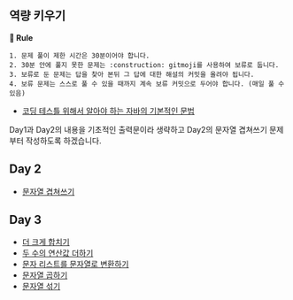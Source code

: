 ## 역량 키우기

**📝 Rule**
```
1. 문제 풀이 제한 시간은 30분이어야 합니다.
2. 30분 안에 풀지 못한 문제는 :construction: gitmoji를 사용하여 보류로 둡니다.
3. 보류로 둔 문제는 답을 찾아 본뒤 그 답에 대한 해설의 커밋을 올려야 됩니다.
4. 보류 문제는 스스로 풀 수 있을 때까지 계속 보류 커밋으로 두어야 합니다. (매일 풀 수 있음)
```

- <a href="https://yuchan-log.notion.site/2e98b91899984c7c906f8ba9976f0783?pvs=4">코딩 테스틀 위해서 알아야 하는 자바의 기본적인 문법</a>

Day1과 Day2의 내용을 기초적인 출력문이라 생략하고 Day2의 문자열 겹쳐쓰기 문제부터 작성하도록 하겠습니다.

## Day 2
- <a href="https://github.com/U-REskiling-acadmey/Algorithm/blob/main/Capacity_building/Day%202/%EB%AC%B8%EC%9E%90%EC%97%B4%20%EA%B2%B9%EC%B3%90%EC%93%B0%EA%B8%B0.md#%EB%82%98%EC%9D%98-%ED%92%80%EC%9D%B4">문자열 겹쳐쓰기</a>

## Day 3
- <a href="https://github.com/U-REskiling-acadmey/Algorithm/blob/main/Capacity_building/Dat%203/%EB%8D%94%20%ED%81%AC%EA%B2%8C%20%ED%95%A9%EC%B9%98%EA%B8%B0.md#%EB%82%98%EC%9D%98-%ED%92%80%EC%9D%B4">더 크게 합치기</a>
- <a href="https://github.com/U-REskiling-acadmey/Algorithm/blob/main/Capacity_building/Dat%203/%EB%91%90%20%EC%88%98%EC%9D%98%20%EC%97%B0%EC%82%B0%EA%B0%92%20%EB%8D%94%ED%95%98%EA%B8%B0.md#%EB%82%98%EC%9D%98-%ED%92%80%EC%9D%B4">두 수의 연산값 더하기</a>
- <a href="https://github.com/U-REskiling-acadmey/Algorithm/blob/main/Capacity_building/Dat%203/%EB%AC%B8%EC%9E%90%20%EB%A6%AC%EC%8A%A4%ED%8A%B8%EB%A5%BC%20%EB%AC%B8%EC%9E%90%EC%97%B4%EB%A1%9C%20%EB%B3%80%ED%99%98%ED%95%98%EA%B8%B0.md#%EB%82%98%EC%9D%98-%ED%92%80%EC%9D%B4">문자 리스트를 문자열로 변환하기</a>
- <a href="https://github.com/U-REskiling-acadmey/Algorithm/blob/main/Capacity_building/Dat%203/%EB%AC%B8%EC%9E%90%EC%97%B4%20%EA%B3%B1%ED%95%98%EA%B8%B0.md#%EB%82%98%EC%9D%98-%ED%92%80%EC%9D%B4">문자열 곱하기</a>
- <a href="https://github.com/U-REskiling-acadmey/Algorithm/blob/main/Capacity_building/Dat%203/%EB%AC%B8%EC%9E%90%EC%97%B4%20%EC%84%9E%EA%B8%B0.md#%EB%82%98%EC%9D%98-%ED%92%80%EC%9D%B4">문자열 섞기</a>